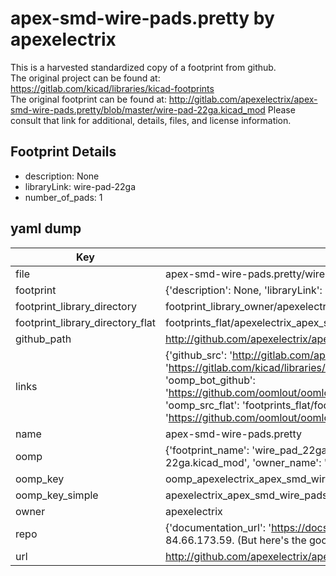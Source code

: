 # apex-smd-wire-pads.pretty by apexelectrix  
This is a harvested standardized copy of a footprint from github.  
The original project can be found at:  
https://gitlab.com/kicad/libraries/kicad-footprints  
The original footprint can be found at:
http://gitlab.com/apexelectrix/apex-smd-wire-pads.pretty/blob/master/wire-pad-22ga.kicad_mod
Please consult that link for additional, details, files, and license information.  
## Footprint Details
* description: None  
* libraryLink: wire-pad-22ga  
* number_of_pads: 1  
## yaml dump  
| Key | Value |  
| --- | --- |  
| file | apex-smd-wire-pads.pretty/wire-pad-22ga.kicad_mod |  
| footprint | {'description': None, 'libraryLink': 'wire-pad-22ga', 'number_of_pads': 1} |  
| footprint_library_directory | footprint_library_owner/apexelectrix_apex-smd-wire-pads.pretty |  
| footprint_library_directory_flat | footprints_flat/apexelectrix_apex_smd_wire_pads_wire_pad_22ga/working |  
| github_path | http://github.com/apexelectrix/apex-smd-wire-pads.pretty/blob/master/wire-pad-22ga.kicad_mod |  
| links | {'github_src': 'http://gitlab.com/apexelectrix/apex-smd-wire-pads.pretty/blob/master/wire-pad-22ga.kicad_mod', 'github_src_repo': 'https://gitlab.com/kicad/libraries/kicad-footprints', 'oomp_bot': 'footprints/apexelectrix_apex_smd_wire_pads_wire_pad_22ga/working', 'oomp_bot_github': 'https://github.com/oomlout/oomlout_oomp_footprint_bot/tree/main/footprints/apexelectrix_apex_smd_wire_pads_wire_pad_22ga/working', 'oomp_src_flat': 'footprints_flat/footprints_flat/apexelectrix_apex_smd_wire_pads_wire_pad_22ga/working', 'oomp_src_flat_github': 'https://github.com/oomlout/oomlout_oomp_footprint_src/tree/main/footprints_flat/apexelectrix_apex_smd_wire_pads_wire_pad_22ga/working'} |  
| name | apex-smd-wire-pads.pretty |  
| oomp | {'footprint_name': 'wire_pad_22ga', 'library_name': 'apex_smd_wire_pads', 'original_filename': 'apex-smd-wire-pads.pretty/wire-pad-22ga.kicad_mod', 'owner_name': 'apexelectrix'} |  
| oomp_key | oomp_apexelectrix_apex_smd_wire_pads_wire_pad_22ga |  
| oomp_key_simple | apexelectrix_apex_smd_wire_pads_wire_pad_22ga |  
| owner | apexelectrix |  
| repo | {'documentation_url': 'https://docs.github.com/rest/overview/resources-in-the-rest-api#rate-limiting', 'message': "API rate limit exceeded for 84.66.173.59. (But here's the good news: Authenticated requests get a higher rate limit. Check out the documentation for more details.)"} |  
| url | http://github.com/apexelectrix/apex-smd-wire-pads.pretty |  

